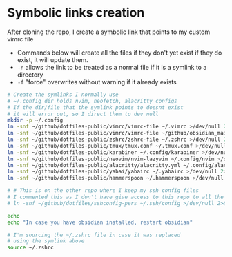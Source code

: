 # Symbolic links creation

<!-- # https://github.com/linkarzu/dotfiles-public -->

After cloning the repo, I create a symbolic link
that points to my custom vimrc file

- Commands below will create all the files if they don't yet exist
  if they do exist, it will update them.
- `-n` allows the link to be treated as a normal file if it is a
  symlink to a directory
- `-f` "force" overwrites without warning if it already exists

```bash
# Create the symlinks I normally use
# ~/.config dir holds nvim, neofetch, alacritty configs
# If the dir/file that the symlink points to doesnt exist
# it will error out, so I direct them to dev null
mkdir -p ~/.config
ln -snf ~/github/dotfiles-public/vimrc/vimrc-file ~/.vimrc >/dev/null 2>&1
ln -snf ~/github/dotfiles-public/vimrc/vimrc-file ~/github/obsidian_main/.obsidian.vimrc >/dev/null 2>&1
ln -snf ~/github/dotfiles-public/zshrc/zshrc-file ~/.zshrc >/dev/null 2>&1
ln -snf ~/github/dotfiles-public/tmux/tmux.conf ~/.tmux.conf >/dev/null 2>&1
ln -snf ~/github/dotfiles-public/karabiner ~/.config/karabiner >/dev/null 2>&1
ln -snf ~/github/dotfiles-public/neovim/nvim-lazyvim ~/.config/nvim >/dev/null 2>&1
ln -snf ~/github/dotfiles-public/alacritty/alacritty.yml ~/.config/alacritty/alacritty.yml >/dev/null 2>&1
ln -snf ~/github/dotfiles-public/yabai/yabairc ~/.yabairc >/dev/null 2>&1
ln -snf ~/github/dotfiles-public/hammerspoon ~/.hammerspoon >/dev/null 2>&1

# # This is on the other repo where I keep my ssh config files
# I commented this as I don't have give access to this repo to all the hosts
# ln -snf ~/github/dotfiles/sshconfig-pers ~/.ssh/config >/dev/null 2>&1

echo
echo "In case you have obsidian installed, restart obsidian"

# I'm sourcing the ~/.zshrc file in case it was replaced
# using the symlink above
source ~/.zshrc
```
